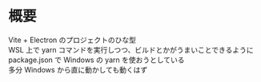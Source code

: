 # 概要
Vite + Electron のプロジェクトのひな型  
WSL 上で yarn コマンドを実行しつつ、ビルドとかがうまいことできるように package.json で Windows の yarn を使おうとしている  
多分 Windows から直に動かしても動くはず
